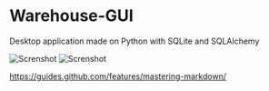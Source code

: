 # Warehouse-GUI
Desktop application made on Python with SQLite and SQLAlchemy 

![Screnshot](https://sun9-27.userapi.com/c857420/v857420237/12c613/oeDfnV6hVt4.jpg)
![Screnshot](https://sun9-26.userapi.com/c857420/v857420237/12c61a/uchbz3Xy4IM.jpg)






https://guides.github.com/features/mastering-markdown/
